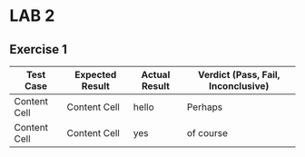 # LAB 2
## Exercise 1
| Test Case | Expected Result | Actual Result | Verdict (Pass, Fail, Inconclusive) |
| ------------- | ------------- | ----------- | ---------------------------------- |
| Content Cell  | Content Cell  | hello | Perhaps |
| Content Cell  | Content Cell  | yes | of course |
